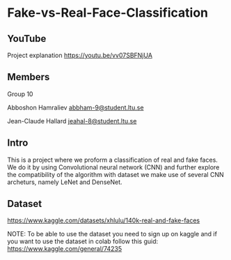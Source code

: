 # Fake-vs-Real-Face-Classification

## YouTube
Project explanation
https://youtu.be/vv07SBFNjUA 

## Members
Group 10

Abboshon Hamraliev abbham-9@student.ltu.se 

Jean-Claude Hallard jeahal-8@student.ltu.se

## Intro
This is a project where we proform a classification of real and fake faces. We do it by using Convolutional neural network (CNN) and further explore the compatibility of the algorithm with dataset we make use of several CNN archeturs, namely LeNet and DenseNet.

## Dataset 
https://www.kaggle.com/datasets/xhlulu/140k-real-and-fake-faces

NOTE: To be able to use the dataset you need to sign up on kaggle and if you want to use the dataset in colab follow this guid:
https://www.kaggle.com/general/74235 
